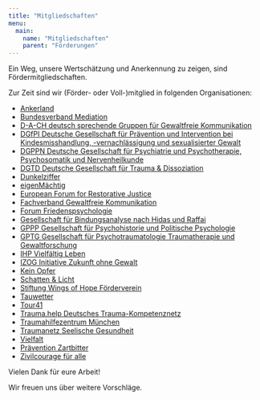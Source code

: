 ```yaml
---
title: "Mitgliedschaften"
menu:
  main:
    name: "Mitgliedschaften"
    parent: "Förderungen"
---
```


Ein Weg, unsere Wertschätzung und Anerkennung zu zeigen, sind Fördermitgliedschaften.

Zur Zeit sind wir (Förder- oder Voll-)mitglied in folgenden Organisationen:

 * [Ankerland](https://ankerland.de/)
 * [Bundesverband Mediation](https://www.bmev.de/)
 * [D-A-CH deutsch sprechende Gruppen für Gewaltfreie Kommunikation](https://dach.gfk-info.de/)
 * [DGfPI Deutsche Gesellschaft für Prävention und Intervention bei Kindesmisshandlung, -vernachlässigung und sexualisierter Gewalt](https://dgfpi.de/)
 * [DGPPN Deutsche Gesellschaft für Psychiatrie und Psychotherapie, Psychosomatik und Nervenheilkunde](https://www.dgppn.de/)
 * [DGTD Deutsche Gesellschaft für Trauma & Dissoziation](https://www.dgtd.de/)
 * [Dunkelziffer](https://www.dunkelziffer.de/)
 * [eigenMächtig](https://www.eigenmaechtig.de/)
 * [European Forum for Restorative Justice](https://www.euforumrj.org/)
 * [Fachverband Gewaltfreie Kommunikation](https://www.fachverband-gfk.org/)
 * [Forum Friedenspsychologie](https://www.friedenspsychologie.de/)
 * [Gesellschaft für Bindungsanalyse nach Hidas und Raffai](https://www.bindungsanalyse.de/)
 * [GPPP Gesellschaft für Psychohistorie und Politische Psychologie](https://psychohistorie.de/)
 * [GPTG Gesellschaft für Psychotraumatologie Traumatherapie und Gewaltforschung](https://www.gptg.eu/)
 * [IHP Vielfältig Leben](https://vielfaeltig-leben.com/)
 * [IZOG Initiative Zukunft ohne Gewalt](https://izog.de/)
 * [Kein Opfer](https://www.ko-ev.de/)
 * [Schatten & Licht](https://www.schatten-und-licht.de/)
 * [Stiftung Wings of Hope Förderverein](https://wings-of-hope.de/)
 * [Tauwetter](https://www.tauwetter.de/)
 * [Tour41](https://tour41.net/)
 * [Trauma.help Deutsches Trauma-Kompetenznetz](https://trauma.help/)
 * [Traumahilfezentrum München](https://www.thzm.de/)
 * [Traumanetz Seelische Gesundheit](https://traumanetz-sachsen.de/)
 * [Vielfalt](https://www.vielfalt-info.de/)
 * [Prävention Zartbitter](https://praevention-zartbitter.de/)
 * [Zivilcourage für alle](https://zivilcourage-fuer-alle.de/)

Vielen Dank für eure Arbeit!

Wir freuen uns über weitere Vorschläge.
